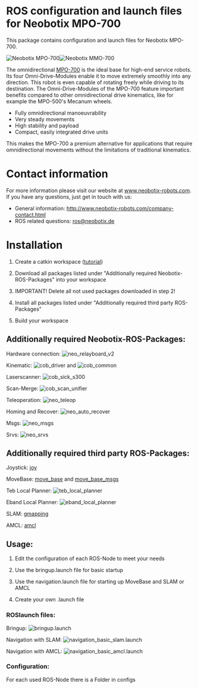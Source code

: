 # ROS configuration and launch files for Neobotix MPO-700

This package contains configuration and launch files for Neobotix MPO-700.

![Neobotix MPO-700](http://www.neobotix-roboter.de/fileadmin/_processed_/2/5/csm_omnidirektional-MPO-700-Hauptansicht_02_45470f9829.jpg)![Neobotix MMO-700](http://www.neobotix-roboter.de/fileadmin/_processed_/9/8/csm_MMO-700-UR10-Main_01_fdf4bc6d22.jpg)

The omnidirectional [MPO-700](http://www.neobotix-robots.com/omnidirectional-robot-mpo-700.html) is the ideal base for high-end service robots. Its four Omni-Drive-Modules enable it to move extremely smoothly into any direction. This robot is even capable of rotating freely while driving to its destination. The Omni-Drive-Modules of the MPO-700 feature important benefits compared to other omnidirectional drive kinematics, like for example the MPO-500's Mecanum wheels.

* Fully omnidirectional manoeuvrability
* Very steady movements
* High stability and payload
* Compact, easily integrated drive units

This makes the MPO-700 a premium alternative for applications that require omnidirectional movements without the limitations of traditional kinematics.

# Contact information

For more information please visit our website at www.neobotix-robots.com. 
If you have any questions, just get in touch with us:
* General information: http://www.neobotix-robots.com/company-contact.html
* ROS related questions: ros@neobotix.de


# Installation

1. Create a catkin workspace ([tutorial](http://wiki.ros.org/catkin/Tutorials/create_a_workspace))

2. Download all packages listed under "Additionally required Neobotix-ROS-Packages" into your workspace

3. IMPORTANT! Delete all not used packages downloaded in step 2!

4. Install all packages listed under "Additionally required third party ROS-Packages"

5. Build your workspace


## Additionally required Neobotix-ROS-Packages:

Hardware connection: ![neo_relayboard_v2](https://github.com/neobotix/neo_relayboard_v2)

Kinematic:  ![cob_driver](https://github.com/neobotix/cob_driver) and ![cob_common](https://github.com/neobotix/cob_common)

Laserscanner: ![cob_sick_s300](https://github.com/neobotix/neo_driver)

Scan-Merge: ![cob_scan_unifier](https://github.com/neobotix/neo_driver)

Teleoperation: ![neo_teleop](https://github.com/neobotix/neo_control)

Homing and Recover: ![neo_auto_recover](https://github.com/neobotix/neo_control)

Msgs: ![neo_msgs](https://github.com/neobotix/neo_msgs)

Srvs: ![neo_srvs](https://github.com/neobotix/neo_srvs)

## Additionally required third party ROS-Packages:

Joystick: [joy](http://wiki.ros.org/joy)

MoveBase: [move_base](http://wiki.ros.org/move_base) and [move_base_msgs](http://wiki.ros.org/move_base)

Teb Local Planner: ![teb_local_planner](http://wiki.ros.org/teb_local_planner)

Eband Local Planner: ![eband_local_planner](http://wiki.ros.org/eband_local_planner)

SLAM: [gmapping](http://wiki.ros.org/gmapping)

AMCL: [amcl](http://wiki.ros.org/amcl)

## Usage:

1. Edit the configuration of each ROS-Node to meet your needs 

2. Use the bringup.launch file for basic startup

3. Use the navigation.launch file for starting up MoveBase and SLAM or AMCL

4. Create your own .launch file

### ROSlaunch files:

Bringup: ![bringup.launch](https://github.com/neobotix/neo_mpo_700/blob/indigo/launch/mpo/bringup.launch)

Navigation with SLAM: ![navigation_basic_slam.launch](https://github.com/neobotix/neo_mpo_700/blob/master/launch/mpo_700/navigation_basic_slam.launch)

Navigation with AMCL: ![navigation_basic_amcl.launch](https://github.com/neobotix/neo_mpo_700/blob/master/launch/mpo_700/navigation_basic_amcl.launch)

### Configuration:

For each used ROS-Node there is a Folder in configs
